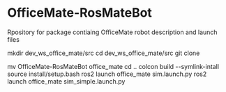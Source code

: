 # OfficeMate-RosMateBot
Rpository for package contiaing OfficeMate robot description and launch files

mkdir dev_ws_office_mate/src
cd dev_ws_office_mate/src
git clone 

mv OfficeMate-RosMateBot office_mate
cd ..
colcon build --symlink-intall
source install/setup.bash
ros2 launch office_mate sim.launch.py
ros2 launch office_mate sim_simple.launch.py